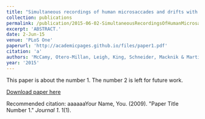 ```yaml
---
title: "Simultaneous recordings of human microsaccades and drifts with a contemporary video eye tracker and the search coil technique."
collection: publications
permalink: /publication/2015-06-02-SimultaneousRecordingsOfHumanMicrosaccadesAndDriftsWithAContemp
excerpt: 'ABSTRACT.'
date: 2-Jun-15
venue: 'PLoS One'
paperurl: 'http://academicpages.github.io/files/paper1.pdf'
citation: 'a'
authors: 'McCamy, Otero-Millan, Leigh, King, Schneider, Macknik & Martinez-Conde'
year: '2015'
---
```

This paper is about the number 1. The number 2 is left for future work.

[Download paper here](http://academicpages.github.io/files/paper1.pdf)

Recommended citation: aaaaaaYour Name, You. (2009). "Paper Title Number 1." <i>Journal 1</i>. 1(1).
